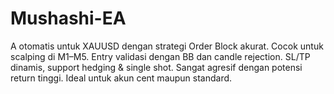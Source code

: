 # Mushashi-EA
A otomatis untuk XAUUSD dengan strategi Order Block akurat. Cocok untuk scalping di M1–M5. Entry validasi dengan BB dan candle rejection. SL/TP dinamis, support hedging &amp; single shot. Sangat agresif dengan potensi return tinggi. Ideal untuk akun cent maupun standard.
